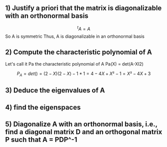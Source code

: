 ## 1) Justify a priori that the matrix is diagonalizable with an orthonormal basis


$$
^tA = A
$$
So A is symmetric 
Thus, A is diagonalizable in an orthonormal basis

## 2) Compute the characteristic polynomial of A

Let's call it Pa the characteristic polynomial of A
Pa(X) = det(A-XI2)

$$
P_{A} = det() 
= (2-X)(2-X) - 1*1
= 4-4X + X² - 1
= X² - 4X + 3
$$

## 3) Deduce the eigenvalues of A



## 4) find the eigenspaces


## 5) Diagonalize A with an orthonormal basis, i.e., find a diagonal matrix D and an orthogonal matrix P such that A = PDP^-1

